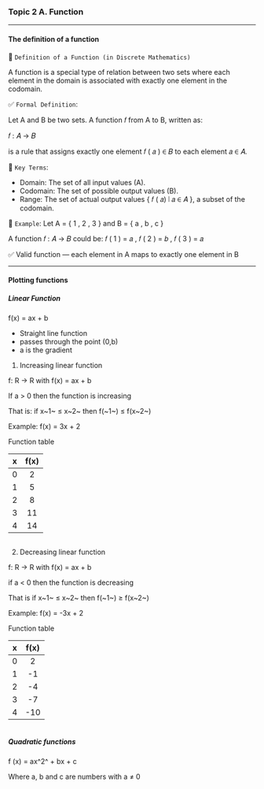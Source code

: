 ### Topic 2 A. Function

---

#### The definition of a function

📘 `Definition of a Function (in Discrete Mathematics)`

A function is a special type of relation between two sets where each element in the domain is associated with exactly one element in the codomain.

✅ `Formal Definition`:

Let A and B be two sets. A function 𝑓 from A to B, written as:

𝑓 : 𝐴 → 𝐵

is a rule that assigns exactly one element 𝑓 ( 𝑎 ) ∈ 𝐵 to each element 𝑎 ∈ 𝐴.

🔷 `Key Terms`:

- Domain: The set of all input values (A).
- Codomain: The set of possible output values (B).
- Range: The set of actual output values { 𝑓 ( 𝑎) ∣ 𝑎 ∈ 𝐴 }, a subset of the codomain.

🧠 `Example`:
Let A = { 1 , 2 , 3 } and B = { a , b , c }

A function 𝑓 : 𝐴 → 𝐵 could be:
𝑓 ( 1 ) = 𝑎 , 𝑓 ( 2 ) = 𝑏 , 𝑓 ( 3 ) = 𝑎

✅ Valid function — each element in A maps to exactly one element in B

---

#### Plotting functions

##### Linear Function

f(x) = ax + b

- Straight line function
- passes through the point (0,b)
- a is the gradient

1. Increasing linear function

f: R -> R with f(x) = ax + b

If a > 0 then the function is increasing

That is: if x~1~ ≤ x~2~ then f(~1~) ≤ f(x~2~)

Example: f(x) = 3x + 2

Function table

|  x  | f(x) |
| :-: | :--: |
|  0  |  2   |
|  1  |  5   |
|  2  |  8   |
|  3  |  11  |
|  4  |  14  |

<img scr="/linear decreasing function.png" >

2. Decreasing linear function

f: R -> R with f(x) = ax + b

if a < 0 then the function is decreasing

That is if x~1~ ≤ x~2~ then f(~1~) ≥ f(x~2~)

Example: f(x) = -3x + 2

Function table

|  x  | f(x) |
| :-: | :--: |
|  0  |  2   |
|  1  |  -1  |
|  2  |  -4  |
|  3  |  -7  |
|  4  | -10  |

<img scr="" />

##### Quadratic functions

f (x) = ax^2^ + bx + c

Where a, b and c are numbers with a ≠ 0
